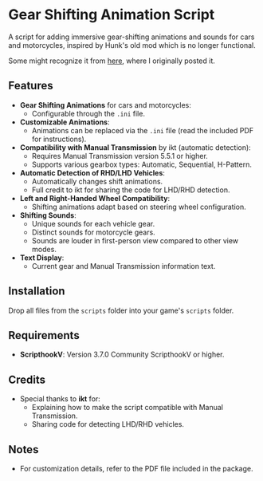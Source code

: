 # Gear Shifting Animation Script

A script for adding immersive gear-shifting animations and sounds for cars and motorcycles, inspired by Hunk's old mod which is no longer functional.

Some might recognize it from [here](https://www.gta5-mods.com/scripts/gear-shifting-animation), where I originally posted it.

## Features
- **Gear Shifting Animations** for cars and motorcycles:
  - Configurable through the `.ini` file.
- **Customizable Animations**:
  - Animations can be replaced via the `.ini` file (read the included PDF for instructions).
- **Compatibility with Manual Transmission** by ikt (automatic detection):
  - Requires Manual Transmission version 5.5.1 or higher.
  - Supports various gearbox types: Automatic, Sequential, H-Pattern.
- **Automatic Detection of RHD/LHD Vehicles**:
  - Automatically changes shift animations.
  - Full credit to ikt for sharing the code for LHD/RHD detection.
- **Left and Right-Handed Wheel Compatibility**:
  - Shifting animations adapt based on steering wheel configuration.
- **Shifting Sounds**:
  - Unique sounds for each vehicle gear.
  - Distinct sounds for motorcycle gears.
  - Sounds are louder in first-person view compared to other view modes.
- **Text Display**:
  - Current gear and Manual Transmission information text.

## Installation
Drop all files from the `scripts` folder into your game's `scripts` folder.

## Requirements
- **ScripthookV**: Version 3.7.0 Community ScripthookV or higher.

## Credits
- Special thanks to **ikt** for:
  - Explaining how to make the script compatible with Manual Transmission.
  - Sharing code for detecting LHD/RHD vehicles.

## Notes
- For customization details, refer to the PDF file included in the package.
